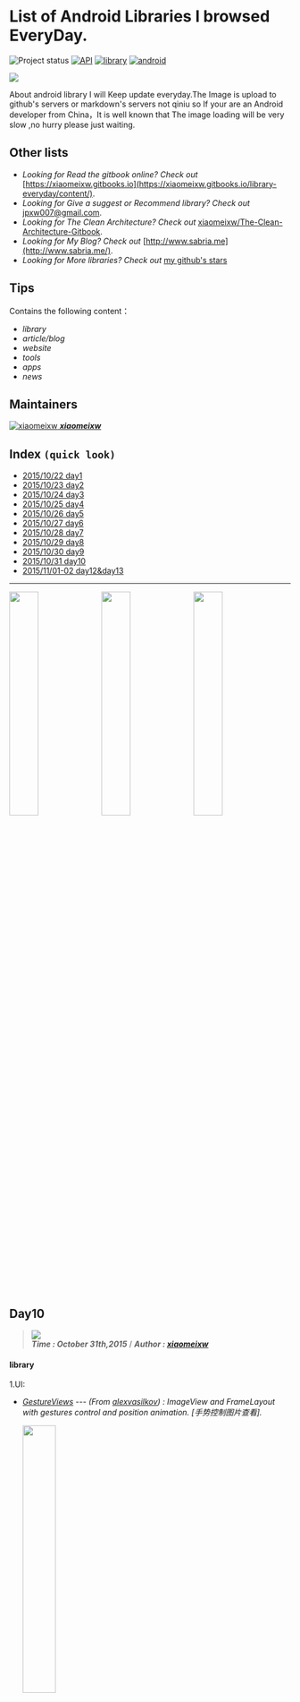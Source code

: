 List of Android  Libraries I browsed EveryDay.
==================
![Project status](https://img.shields.io/badge/project-maintained-brightgreen.svg?style=flat) [![API](https://img.shields.io/badge/API-8%2B-green.svg?style=flat)](https://developer.android.com/about/versions/android-2.2.html) [![library](https://img.shields.io/badge/awesome-library-ff69b4.svg?style=flat)](https://github.com/stars/xiaomeixw) [![android](https://img.shields.io/badge/For-Android-blue.svg?style=flat-square)](https://www.android.com/)

![](http://i.imgur.com/g4x1ThH.png)

About android library I will Keep update everyday.The Image is upload to github's servers or markdown's servers not qiniu so If your are an Android developer from China，It is well known that The image loading will be very slow ,no hurry please just waiting.

## Other lists
- _Looking for  Read the gitbook online? Check out_ [https://xiaomeixw.gitbooks.io](https://xiaomeixw.gitbooks.io/library-everyday/content/).
- _Looking for Give a suggest or Recommend library? Check out_ jpxw007@gmail.com.
- _Looking for The Clean Architecture? Check out_ [xiaomeixw/The-Clean-Architecture-Gitbook](https://github.com/xiaomeixw/The-Clean-Architecture-Gitbook).
- _Looking for My Blog? Check out_ [http://www.sabria.me](http://www.sabria.me/).
- _Looking for More  libraries? Check out_ [my github's stars](https://github.com/stars/xiaomeixw)

## Tips
Contains the following content：

- _library_
- _article/blog_
- _website_
- _tools_
- _apps_
- _news_


## Maintainers
[![xiaomeixw](http://i.imgur.com/trenQOC.png) ***xiaomeixw***](https://github.com/xiaomeixw) 

## Index `(quick look)`
* [2015/10/22 day1](#day1)
* [2015/10/23 day2](#day2)
* [2015/10/24 day3](#day3)
* [2015/10/25 day4](#day4)
* [2015/10/26 day5](#day5)
* [2015/10/27 day6](#day6)
* [2015/10/28 day7](#day7)
* [2015/10/29 day8](#day8)
* [2015/10/30 day9](#day9) 
* [2015/10/31 day10](#day10)
* [2015/11/01-02 day12&day13](https://github.com/xiaomeixw/Library-Everyday-Gitbook/blob/master/day12%26day13.md)

----------------
<img src="http://i.imgur.com/DJgzbkd.gif" width="32%"> <img src="http://i.imgur.com/DJgzbkd.gif" width="32%">  <img src="http://i.imgur.com/DJgzbkd.gif" width="32%"> 

## Day10
> ![](https://img.shields.io/badge/AndroidEveryday-Day10-green.svg?style=flat)   
> ***Time : October 31th,2015*** / ***Author : [xiaomeixw](https://github.com/xiaomeixw)***

#### library ####

1.UI:

- _[GestureViews](https://github.com/alexvasilkov/GestureViews) --- (From [alexvasilkov](https://github.com/alexvasilkov)) : 
ImageView and FrameLayout with gestures control and position animation. [手势控制图片查看]._

    <img src="https://github.com/alexvasilkov/GestureViews/raw/master/sample/art/demo.gif" width="35%">

- _[MaskProgressView](https://github.com/iammert/MaskProgressView) --- (From [iammert](https://github.com/iammert)) : 
Yet another android custom progress view for your music player. [音乐进读条]._

    <img src="https://raw.githubusercontent.com/iammert/MaskProgressView/master/art/art.png" width="65%"> 

- _[MusicPlayerView](https://github.com/iammert/MusicPlayerView) --- (From [iammert](https://github.com/iammert)) : 
Android custom view and progress for music player,A good simple to learn custom view. [音乐播放旋转效果,是学习自定义View的非常好的范例]._

    <img src="https://raw.githubusercontent.com/iammert/MusicPlayerView/master/art/art2.gif" width="35%"> 

- _[InteractivePlayerView](https://github.com/iammert/InteractivePlayerView) --- (From [iammert](https://github.com/iammert)) : 
Custom android music player view. [作者的又一个自定义音乐播放view]._

    <img src="https://raw.githubusercontent.com/iammert/InteractivePlayerView/master/art/art.png" width="65%">

- _[PhotoPicker](https://github.com/donglua/PhotoPicker) --- (From [donglua](https://github.com/donglua)) : 
A picture pick and view library like chinese what'app : wechat. [类似微信的图片选择、预览组件]._

    <img src="https://camo.githubusercontent.com/37d5d2dd5d523c06979fdd1c160ceb6044bf4ead/687474703a2f2f7777322e73696e61696d672e636e2f6c617267652f35653961383164626777316574726135697538306c6a3230367a3063657438722e6a7067" width="35%"><img src="https://camo.githubusercontent.com/d250513e87edf279ef8a4df874f46613216a063e/687474703a2f2f7777322e73696e61696d672e636e2f6c617267652f3565396138316462677731657472613631726e72396a3230367a3063653379752e6a7067" width="35%">   

	<img src="https://camo.githubusercontent.com/fdfbd6a029ad0f17e8cb782b1fc2cc579ca99e19/687474703a2f2f7777342e73696e61696d672e636e2f6c617267652f3565396138316462677731657472613665666c31686a3230367a3063657765742e6a7067" width="35%"><img src="https://camo.githubusercontent.com/065515c927ed02a3dd5dac50da4b5fdeb598cbcd/687474703a2f2f7777332e73696e61696d672e636e2f6c617267652f35653961383164626777316574726136713265647a6a3230367a3063656467672e6a7067" width="35%">  

- _[bubbles-for-android](https://github.com/txusballesteros/bubbles-for-android) --- (From [txusballesteros](https://github.com/txusballesteros)) : 
Bubbles for Android is an Android library to provide chat heads capabilities on your apps. With a fast way to integrate with your development. [桌面展示头像view]._

    <img src="https://github.com/txusballesteros/bubbles-for-android/raw/master/assets/bubbles_demo.gif" width="35%">

2.Logic：

- _[SharedPreferencesGenerator](https://github.com/noties/SharedPreferencesGenerator) --- (From [noties](https://github.com/noties) & Tag  is [Annotation ](https://github.com/noties/SharedPreferencesGenerator)) : 
Android annotation based SharedPreferences Generator. [编译时注解,实现SharedPreferences]._

	<img src="http://i.imgur.com/l7X4t5D.png" width="90%">

		@SPGPreference
		class Simplest {
		    String someString;
		    long someLong;
		    int someInt;
		    boolean someBool;
		}

		@SPGPreference(imports = "com.example.SomeClass")
		public class MyPrefs {
		    @SPGKey(defaultValue = "${SomeClass.getString()}")
		    String someKey;
		}

- _[dexposed](https://github.com/alibaba/dexposed) --- (From [alibaba](https://github.com/alibaba) & Tag  is [AOP](https://github.com/alibaba/dexposed)) : 
dexposed enable 'god' mode for single android application, can hotfix app and Performance Monitoring,base on xposed. [Android平台免Root无侵入AOP框架,性能监控、在线热补丁]._

	<img src="http://i.imgur.com/DHGYpWE.png" width="90%">

		//application：initialization 
		public class MyApplication extends Application {
	        @Override public void onCreate() {        
	            // Check whether current device is supported (also initialize Dexposed framework if not yet)
	            if (DexposedBridge.canDexposed(this)) {
	                // Use Dexposed to kick off AOP stuffs.
	                ...
	            }
	        }
	        ...
	    }
		
		//Basic usage
		DexposedBridge.findAndHookMethod(Activity.class, "onCreate", Bundle.class, new XC_MethodReplacement() {

            @Override protected Object replaceHookedMethod(MethodHookParam param) throws Throwable {
                // Re-writing the method logic outside the original method context is a bit tricky but still viable.
                ...
            }

        });
		
	Follow is support status.

	Runtime | Android Version | Support
	------  | --------------- | --------
	Dalvik  | 2.2             | Not Test
	Dalvik  | 2.3             | Yes
	Dalvik  | 3.0             | No
	Dalvik  | 4.0-4.4         | Yes
	ART     | 5.0             | Testing
	ART     | 5.1             | No
	ART     | M               | No

- _[Paper](https://github.com/pilgr/Paper) --- (From [pilgr](https://github.com/pilgr) & Tag  is [Caching](https://github.com/pilgr/Paper)) : 
Paper is a fast NoSQL data storage for Android that lets you save/restore Java objects by using efficient Kryo serialization and handling data structure changes automatically. [NoSQL型数据存取]._

	<img src="http://i.imgur.com/sq570pd.png" width="90%">

		//application：Initialize Paper
		Paper.init(context);

		//Save:
		Paper.book().write("city", "Lund"); // Primitive
		Paper.book().write("task-queue", queue); // LinkedList
		Paper.book().write("countries", countryCodeMap); // HashMap

		//Read
		String city = Paper.book().read("city");
		LinkedList queue = Paper.book().read("task-queue");
		HashMap countryCodeMap = Paper.book().read("countries");

	Running [Benchmark](https://github.com/pilgr/Paper/blob/master/paperdb/src/androidTest/java/io/paperdb/benchmark/Benchmark.java) on Nexus 4, in ms:

	| Benchmark                 | Paper    | [Hawk](https://github.com/orhanobut/hawk) | [sqlite](http://developer.android.com/reference/android/database/sqlite/package-summary.html) |
	|---------------------------|----------|----------|----------|
	| Read/write 500 contacts   | 187      | 447      |          |
	| Write 500 contacts        | 108      | 221      |          |
	| Read 500 contacts         | 79       | 155      |          |


3.Architecture:

- _[xUtils](https://github.com/wyouflf/xUtils) --- (From [wyouflf](https://github.com/wyouflf) A developer from China) : 
 a lightweight Android Architecture with  orm/bitmap/http/view inject. One Line can call API. [一个android框架,含有:Http/View/DB/Bitmap,一行代码调用]._

	<img src="http://i.imgur.com/sKUKNgZ.png" width="90%"> 

		//DbUtils:
		DbUtils db = DbUtils.create(this);
		db.save(user);
	
		//ViewUtils:
		@ViewInject(R.id.textView)
		TextView textView;

		//HttpUtils:Get
		HttpUtils http = new HttpUtils();
		http.send(HttpRequest.HttpMethod.GET,
		    "http://www.lidroid.com",
		    new RequestCallBack<String>(){
		        @Override
		        public void onLoading(long total, long current, boolean isUploading) {
		            testTextView.setText(current + "/" + total);
		        }
		
		        @Override
		        public void onSuccess(ResponseInfo<String> responseInfo) {
		            textView.setText(responseInfo.result);
		        }
		
		        @Override
		        public void onStart() {
		        }
		
		        @Override
		        public void onFailure(HttpException error, String msg) {
		        }
		});

		//BitmapUtils：
		BitmapUtils bitmapUtils = new BitmapUtils(this);
		bitmapUtils.display(testImageView, "http://bbs.lidroid.com/static/image/common/logo.png");



#### article ####

- _[FRAGMENTARGS](http://hannesdorfmann.com/android/fragmentargs/) --- (From Author  [sockeqwe](https://github.com/sockeqwe) blog [http://hannesdorfmann.com](http://hannesdorfmann.com/)) --- [Source in [Github](https://github.com/sockeqwe/fragmentargs)]_ 

	Developing for Android is sometimes painful. You have to write lot of code to do simple things like setting up a Fragment. Fortunately java supports a powerful tool: Annotation Processors. 

	The Problem with Fragments is that you have to set arguments (the parameters) for a fragment to make them work correctly. Many new android developers that write the first fragment do something like this:[Translation：FragmentArgs(让你的Fragment的代码更少)讲解]. 
 
	Chinese Translation Address : [Thanks To KEVIN_CHEN](http://blog.csdn.net/dkdjfkdjfk/article/details/42295107)

	<img src="http://i.imgur.com/Dxc6WSR.png" width="90%"> 

	<img src="http://i.imgur.com/ttvUWyz.png" width="90%"> 

#### App-Demo ####

- _[android-UniversalMusicPlayer](https://github.com/googlesamples/android-UniversalMusicPlayer) --- (From [googlesamples](https://github.com/googlesamples) ) : 
This sample shows how to implement an audio media app that works across multiple form factors and provide a consistent user experience on Android phones, tablets, Auto, Wear and Cast devices. [一个google开源音乐播放器,适配不同的安卓系统环境,手机、手表和web端]._

	<img src="https://github.com/googlesamples/android-UniversalMusicPlayer/raw/master/screenshots/phone.png" width="35%"><img src="https://github.com/googlesamples/android-UniversalMusicPlayer/raw/master/screenshots/phone_lockscreen.png" width="35%">

	<img src="https://github.com/googlesamples/android-UniversalMusicPlayer/raw/master/screenshots/android_tv.png" width="90%">

	<img src="https://github.com/googlesamples/android-UniversalMusicPlayer/raw/master/screenshots/android_wear_1.png" width="35%"><img src="https://github.com/googlesamples/android-UniversalMusicPlayer/raw/master/screenshots/android_wear_2.png" width="35%">

	Check the Source in [Github](https://github.com/googlesamples/android-UniversalMusicPlayer).

#### Video ####

- _[Animation to Guide Us All](https://www.youtube.com/watch?v=SwcJu6fnwjo) --- (From [touchlab](https://www.youtube.com/channel/UC_LIW0OUdsRI21D0xnWkexw) on Youtube) : 
Animation to Guide Us All - How animations can improve the User Experience of your application[2015 Droidcon NYC开发者大会,聚焦Android-material design动画表现形态的演讲视频]._

	<img src="http://i.imgur.com/Qkdv13U.png" width="90%">

	<img src="http://i.imgur.com/vPn8zMY.png" width="90%">

	<img src="http://i.imgur.com/SKliMXJ.png" width="90%">


#### website 	

- _[www.youtube.com](https://www.youtube.com) --- (Build By [Steve Chen&Chad Hurley&Jawed Karim](https://en.wikipedia.org/wiki/YouTube),February 14, 2005) :YouTube is a video-sharing website headquartered in San Bruno, California, United States. The service was created by three former PayPal employees in February 2005. In November 2006, it was bought by Google for US$1.65 billion. YouTube now operates as one of Google's subsidiaries. [全球最大视频分享网站]._

	<img src="http://i.imgur.com/KAQxenH.jpg" width="90%"> 

	![](https://img.shields.io/badge/The%20Day10-End%20!-ED1C24.svg?style=flat)

----------------
<img src="http://i.imgur.com/DJgzbkd.gif" width="32%"> <img src="http://i.imgur.com/DJgzbkd.gif" width="32%">  <img src="http://i.imgur.com/DJgzbkd.gif" width="32%"> 

## Day9
> ![](https://img.shields.io/badge/AndroidEveryday-Day9-green.svg?style=flat)   
> ***Time : October 30th,2015*** / ***Author : [xiaomeixw](https://github.com/xiaomeixw)***

#### library ####

1.UI:

- _[FlippableStackView](https://github.com/blipinsk/FlippableStackView) --- (From [blipinsk](https://github.com/blipinsk)) : 
An Android library introducing a stack of Views with the first item being flippable. [显示view堆栈效果的库]._

    <img src="https://github.com/blipinsk/FlippableStackView/raw/master/FlippableStackView.gif" width="35%"> 

- _[PhotoView](https://github.com/chrisbanes/PhotoView) --- (From [chrisbanes](https://github.com/chrisbanes)) : 
Implementation of ImageView for Android that supports zooming, by various touch gestures. [图片手势控件、缩放,老牌优质控件]._

     <img src="https://camo.githubusercontent.com/cf5bfb6d896604aa9156e3e1beee89e0754de7db/68747470733a2f2f7261772e6769746875622e636f6d2f636872697362616e65732f50686f746f566965772f6d61737465722f6865616465725f677261706869632e706e67" width="55%"><img src="http://i.imgur.com/OfkCFAP.png" width="33%"> 

- _[PinchImageView](https://github.com/boycy815/PinchImageView) --- (From [boycy815](https://github.com/boycy815)) : 
An Android library introducing Picture gesture control like photoview supports zooming, can use with viewpager. [图片手势控制、缩放]._

    <img src="https://github.com/boycy815/PinchImageView/raw/master/gif/pager.gif" width="35%"> 

- _[subsampling-scale-image-view](https://github.com/davemorrissey/subsampling-scale-image-view) --- (From [davemorrissey](https://github.com/davemorrissey)) : 
Highly configurable, easily extendable view with pan and zoom gestures for displaying huge images without loss of detail. Perfect for photo galleries, maps, building plans etc. [缩放和显示大图(加载超1MB大图片)的Android类库]._

    <img src="http://i.imgur.com/M6xNCiW.png" width="65%"> 

2.Logic：

- _[fragmentargs](https://github.com/sockeqwe/fragmentargs) --- (From [sockeqwe](https://github.com/sockeqwe) & Tag  is [Annotation](https://github.com/sockeqwe/fragmentargs)) : 
Annotation Processor for setting arguments in android fragments. [编译时注解,用于activity和Fragment的参数传值]._

	<img src="http://i.imgur.com/5CLKoIv.png" width="90%">

		//Fragment：
		public class MyFragment extends Fragment {

		    @Arg
		    int id;	
		    @Arg
		    String title;
		
		    @Override
		    public void onCreate(Bundle savedInstanceState){
		        super.onCreate(savedInstanceState);
		        FragmentArgs.inject(this); // read @Arg fields
		    }
		
		    @Override
		    public View onCreateView(LayoutInflater inflater, 
		        ViewGroup container, Bundle savedInstanceState) {	
		            Toast.makeText(getActivity(), "Hello " + title, 
		                Toast.LENGTH_SHORT).show();		
		            return null;
		      }		
		}

		//Activity:
		public class MyActivity extends Activity {
		    public void onCreate(Bundle savedInstanceState){
		        super.onCreate(savedInstanceState);	
		        int id = 123;
		        String title = "test";	
		        // Using the generated Builder
		        Fragment fragment = 
		            new MyFragmentBuilder(id, title)
		            .build();	
		
		        // Fragment Transaction
		        getFragmentManager()
		            .beginTransaction()
		            .replace(R.id.container, fragment)
		            .commit();		
		    }	
		}

	Want to know more see Tomorrow's article.

- _[auto](https://github.com/google/auto) --- (From [google](https://github.com/google) & Tag  is [APT](https://github.com/google/auto)) : 
A collection of source code generators for Java. [google出品的Java 源代码生成器集合]._

	<img src="http://i.imgur.com/OAiVgrt.png" width="90%">

  * [AutoFactory](https://github.com/google/auto/tree/master/factory) - JSR-330-compatible factories.(兼容 JSR-330 的工厂)

  * [AutoService](https://github.com/google/auto/tree/master/service) - Provider-configuration files for [`ServiceLoader`](http://docs.oracle.com/javase/7/docs/api/java/util/ServiceLoader.html)(ServiceLoader 的 Provider-configuration 文件)

  * [AutoValue](https://github.com/google/auto/tree/master/value) - Immutable [value-type](http://en.wikipedia.org/wiki/Value_object) code generation for Java 1.6+.(Java 1.6+ 的不可变 value-type 代码生成)

  * [Common](https://github.com/google/auto/tree/master/common) - Helper utilities for writing annotation processors.(Helper 实用工具，用来编写注释处理器)

			
	E.g:AutoService will generate the file META-INF/services/javax.annotation.processing.Processor in the output classes folder. 

		@AutoService(Processor.class) 
		public class FactoryProcessor extends AbstractProcessor {
				...
		}	

- _[GAlette](https://github.com/uPhyca/GAlette) --- (From [uPhyca](https://github.com/uPhyca) & Tag  is [Annotation](https://github.com/uPhyca/GAlette)) : 
Annotation-triggered tracking along with Google Analytics for Android. [编译时注解,结合Google Analytics追踪统计]._

	<img src="http://i.imgur.com/06WMbOw.png" width="90%">

		//Application:
		public class MyApplication extends Application implements TrackerProvider {	
		    private Tracker mTracker;		
		    @Override
		    public void onCreate() {
		        super.onCreate();
		        GoogleAnalytics ga = GoogleAnalytics.getInstance(this);
		        mTracker = ga.newTracker(R.xml.your_tracker_resource);
		    }	
		    @Override
		    public Tracker getByName(String trackerName) {
		        return mTracker;
		    }
		}

		//track appView:@SendScreenView
		public class MainActivity extends Activity {
		    @Override
		    @SendScreenView(screenName = "main")
		    protected void onCreate(Bundle savedInstanceState) {
		        ...
		    }
		}	

		//track event:@SendEvent
		public class MainActivity extends Activity {
		    @Override
		    protected void onCreate(Bundle savedInstanceState) {
		        ...	
		        findViewById(R.id.button).setOnClickListener(new View.OnClickListener() {
		            @Override
		            @SendEvent(category = "button", action = "click")
		            public void onClick(View v) {
		                onButtonClicked();
		            }
		        });
		    }	
		}	
	
3.Architecture:

- _[cube-sdk](https://github.com/liaohuqiu/cube-sdk) --- (From [liaohuqiu](https://github.com/thiagokimo) A Developer from China) : 
A light package for Android development, it handles loading image and network request. [一套图片网络请求的框架]._

	<img src="https://raw.githubusercontent.com/etao-open-source/cube-sdk/dev/screen-shot.png" width="90%">  

	<img src="http://i.imgur.com/gQV9MpD.png" width="90%"> 

	Want See more imformation check this [website](http://cube-sdk.liaohuqiu.net/)

	DEMO project has been moved to [HERE](https://github.com/liaohuqiu/android-cube-app).

- _[android-flux-todo-app](https://github.com/lgvalle/android-flux-todo-app) --- (From [lgvalle](https://github.com/lgvalle)) : 
Example of how to implement an Android TODO App using Facebook Flux Architecture. [在android上探索Flux架构]._
 
	<img src="https://raw.githubusercontent.com/lgvalle/lgvalle.github.io/master/public/images/flux-graph-simple.png" width="90%"> 

	There are two **key features** to understand Flux:

	* The data flow is always **unidirectional**.
	
		An [unidirectional data flow][unidirectional] is the **core** of the Flux architecture and is what makes it so easy to learn. 
	It also provides great advantages when testing the application as discussed below.
	
	* The application is divided into **three main parts**:
	
		-  **View**: Application interface. It create actions in response to user interactions.
		- **Dispatcher**: Central hub through which pass all actions and whose responsibility is to make them arrive to every Store.
		- **Store**: Maintain the state for a particular application domain. They respond to actions according to current state, execute business logic and emit a _change_ event when they are done. This event is used by the view to update its interface.
	
	This three parts communicate through **Actions**: Simple plain objects, identified by a type, containing the data related to that action.

	Want See more imformation check today's article.


#### article ####

- _[flux-architecture](http://lgvalle.xyz/2015/08/04/flux-architecture/) --- (From Author  [lgvalle](https://github.com/lgvalle) blog [http://lgvalle.xyz/](http://lgvalle.xyz/)) --- [Source in [Github](https://github.com/lgvalle/android-flux-todo-app)]_ 

	Finding a good architecture for Android applications is not easy. Google seems to not care much about it, so there is no official recommendation on patterns beyond Activities lifecycle management.

	But defining an architecture for your application is important. Like it or not, every application is going to have an architecture. So you'd better be the one defining it than let it just emerge. [Translation：探索Facebook的Web-Flux 架构在android上的尝试]. 
 
	Chinese Translation Address : [Thanks To android-tech-frontier](http://www.devtf.cn/?p=1028)
	
	Introducing Flux Architecture:

	<img src="https://raw.githubusercontent.com/lgvalle/lgvalle.github.io/master/public/images/flux-graph-simple.png" width="90%"> 

	Stores:

	<img src="http://i.imgur.com/xmP9yZi.png" width="90%"> 

	Network requests and asynchronous calls：

	<img src="http://i.imgur.com/NuEYT9J.png" width="90%">

#### App-Demo ####

- _[plaid](https://github.com/nickbutcher/plaid) --- (From [nickbutcher](https://github.com/nickbutcher) Design news and inspiration) : 
Plaid is a showcase of material design that we hope you will keep installed. It pulls in news & inspiration from Designer News, Dribbble & Product Hunt. [带Material Design设计风格的App-Demo,从Designer News, Dribbble 以及 Product Hunt中获取内容]._

	<img src="https://github.com/nickbutcher/plaid/raw/master/screenshots/plaid_demo.gif" width="35%">

	Check the Source in [Github](https://github.com/nickbutcher/plaid).Want to know more about the App-Demo see [GooglePlay](https://play.google.com/apps/testing/io.plaidapp)

#### website 	

- _[http://www.8thlight.com](http://www.8thlight.com/) --- :Every Friday at noon, 8th Light hosts a lunch and talk on various software topics. Talks are given by 8th Light craftsmen or the occasional guest speaker, and they can range from discussions to hands-on exercises. All talks are recorded and available online. [一个轻量级的Blog]._

	<img src="http://i.imgur.com/WIHDngn.png" width="90%"> 

	![](https://img.shields.io/badge/The%20Day9-End%20!-ED1C24.svg?style=flat)

----------------
<img src="http://i.imgur.com/DJgzbkd.gif" width="32%"> <img src="http://i.imgur.com/DJgzbkd.gif" width="32%">  <img src="http://i.imgur.com/DJgzbkd.gif" width="32%"> 

## Day8
> ![](https://img.shields.io/badge/AndroidEveryday-Day8-green.svg?style=flat)   
> ***Time : October 29th,2015*** / ***Author : [xiaomeixw](https://github.com/xiaomeixw)***

#### library ####

1.UI:

- _[FoldableLayout](https://github.com/worldline/FoldableLayout) --- (From [worldline](https://github.com/worldline)) : 
An Android demo of a foldable layout implementation,The author say: This code is a demo and not a library. [一个折叠效果]._

	<img src="https://raw.githubusercontent.com/worldline/FoldableLayout/dev/screenshots/demo.gif" width="35%">

- _[FoldableLayout](https://github.com/alexvasilkov/FoldableLayout) --- (From [alexvasilkov](https://github.com/alexvasilkov)) : 
Android widgets to implement folding animation,It was wonderful library. [一个折叠效果,效果很棒]._

	<img src="http://i.imgur.com/CiSnMIa.jpg" width="90%">

- _[Android-FoldingLayout](https://github.com/elementsinteractive/Android-FoldingLayout) --- (From [elementsinteractive](https://github.com/elementsinteractive)) : 
A layout to switch over its children using a page folding animation,LIKE Flipboard application.  [一个折叠效果,类似Flipboard的翻页效果]._

	<img src="http://i.imgur.com/EckUyKB.png" width="35%">

- _[android-FlipView](https://github.com/emilsjolander/android-FlipView) --- (From [emilsjolander](https://github.com/emilsjolander)) : 
A small, easy to use android library for implementing flipping between views as seen in the popular Flipboard application,very smoothly. [一个折叠效果,类似Flipboard的翻页效果,很流畅,API比较丰富]._

	<img src="http://i.imgur.com/tpHRbSe.png" width="35%">

- _[FlipViewPager.Draco](https://github.com/Yalantis/FlipViewPager.Draco) --- (From [Yalantis](https://github.com/Yalantis)) : 
This project aims to provide a working page flip implementation for usage in ListView. [ListView联系人翻页效果]._

	<img src="https://camo.githubusercontent.com/db312e031e5f5a445b548d35986b0498caa261d3/68747470733a2f2f6431337961637572716a676172612e636c6f756466726f6e742e6e65742f75736572732f3132353035362f73637265656e73686f74732f313735383239382f39396d696c65732d66696e642d667269656e64732d696e746572666163652d616e696d6174696f6e2e676966" width="35%">

- _[android-flip](https://github.com/openaphid/android-flip) --- (From [openaphid](https://github.com/openaphid)) : 
A component for flip animation on Android, which is similar to the effect in Flipboard iPhone/Android. [一个类似Flipboard翻页效果]._

	<img src="http://openaphid.github.io/images/flipview-horizontal-demo.gif" width="35%">


2.Logic：

- _[Favor](https://github.com/soarcn/Favor) --- (From [soarcn](https://github.com/soarcn) & Tag  is [Caching](https://github.com/soarcn/Favor)) : 
A easy way to use android sharepreference. [使用注解简单操作sharepreference]._

	<img src="http://i.imgur.com/rgCiW3M.png" width="90%">

		//1 Define a interface.
		@AllFavor
		public interface Account {
		    @Default("No Name")
		    String getUserName();
		    String setPassword(String password);
		}

		//2 The FavorAdatper class generates an implementation of the interface.
		account = new FavorAdapter.Builder(getContext()).build().create(Account.class);
		account.setPassword("Passw0rd");
		String username = account.getUserName();

- _[AndroidChannel](https://github.com/skyfe79/AndroidChannel) --- (From [skyfe79](https://github.com/skyfe79) & Tag  is [AsyncTask](https://github.com/skyfe79/AndroidChannel)) : 
AndroidChannel is helper library for thread communication between mainthread and workerthread. [异步调度,主线程和工作线程通信]._

	<img src="http://i.imgur.com/jHTGpJj.png" width="90%">

		channel = new AndroidChannel(new AndroidChannel.UiCallback() {
		    @Override
		    public boolean handleUiMessage(Message msg) {
		
		        if(msg.what == PING) {
		            Log.d("TAG", "PING");
		            channel.toWorker().sendEmptyMessageDelayed(PONG, 1000);
		        }
		        return false;
		    }
		}, new AndroidChannel.WorkerCallback() {
		    @Override
		    public boolean handleWorkerMessage(Message msg) {
		
		        if(msg.what == PONG) {
		            Log.d("TAG", "PONG");
		            channel.toUI().sendEmptyMessageDelayed(PING, 1000);
		        }
		        return false;
		    }
		});
		channel.toUI().sendEmptyMessage(PING);

3.Architecture:

- _[Backeasy](https://github.com/Pierry/Backeasy) --- (From [Pierry](https://github.com/Pierry)) : 
Android - DI, DDD, Specification Pattern, Repository Pattern, IoC. [探索JAVA成熟模式在Android上的分层架构]._

	![](https://raw.githubusercontent.com/Pierry/Backeasy/master/art/patterns-diagram.png)

	- Domain driven-design start
	- Domain entities
	- Contracts (Interfaces)
	- Repository Pattern
	- Specification Pattern
	- ActiveAndroid (Database)
	- Dependency Injection - IoC (RoboGuice)
	- View Injection & Threads (Android Annotations)
	- SOLID

- _[droidparts](https://github.com/yanchenko/droidparts) --- (From [yanchenko](https://github.com/yanchenko)) : 
a carefully crafted Android framework:DI, ORM, JSON.... [封装一套可复用的Android框架]._

	![](http://droidparts.org/_images/droidparts_logo.png)

	a carefully crafted Android framework that includes:
	* *DI* - injection of Views, Fragments, Services, etc.
	* *ORM* - efficient persistence utilizing Cursors & fluent API.
	* *EventBus* for posting event notifications.
	* Simple *JSON* (de)serialization capable of handling nested objects.
	* Improved *AsyncTask* & *IntentService* with Exceptions & result reporting support.
	* *Logger* that figures out tag itself & logs any object.
	* *RESTClient* for GETting, PUTting, POSTing, DELETing & InputStream-getting,
	  also speaks JSON.
	* *ImageFetcher* to asynchronously attach images to ImageViews, with caching,
	  cross-fade & transformation support.
	* Numerous *Utils*.


#### article ####

- _[ANNOTATION PROCESSING 101](http://hannesdorfmann.com/annotation-processing/annotationprocessing101/) --- (From Author  [sockeqwe](https://github.com/sockeqwe) blog [http://hannesdorfmann.com](http://hannesdorfmann.com/)) --- [Source in [Github](https://github.com/sockeqwe/annotationprocessing101)]_ 

	 (Editor's note : A wonderful article to learn ANNOTATION PROCESSING in android. A lot of famous library is based on it like ParcelableGenerator、butterknife and androidannotaion).

	 In this blog entry I would like to explain how to write an annotation processor. So here is my tutorial. First, I am going to explain to you what annotation processing is, what you can do with that powerful tool and finally what you cannot do with it. In a second step we will implement a simple annotation processor step by step.

	 To clarify a very important thing from the very beginning: we are not talking about evaluating annotations by using reflections at runtime (run time = the time when the application runs). Annotation processing takes place at compile time (compile time = the time when the java compiler compiles your java source code).[Translation：Java注解处理器使用详解]. 
 
	Chinese Translation Address : [Thanks To codeceo](http://www.codeceo.com/article/java-annotation-processor.html)
	
	![](http://i.imgur.com/717nTmj.png)

	![](http://i.imgur.com/lIoqtH2.png)

	![](http://i.imgur.com/luA5H2Q.png)
	

	DroidconDE 2015: Hannes Dorfmann – Annotation Processing 101. Want to see the video , See [Youtube](https://www.youtube.com/watch?v=43FFfTyDYEg). Want to see the Author's PDF in [DroidconDE 2015](http://droidcon.de/sites/droidcon.de/files/media/documents/Hannes%20Dorfmann-Annotation%20Processing%20101.pdf).

#### website 	

- _[http://droidcon.de/](http://gank.io/) --- (started in 2008 in Berlin) : Droidcon is the franchise name for a series of commercial conferences in Europe, focused on software development for Google's Android smartphone framework. The Droidcon conferences are the largest Android developer conferences held outside the USA. [欧洲最大的Android技术交流公开活动组织]._

	![](http://i.imgur.com/KwZofxt.png)

	![](https://img.shields.io/badge/The%20Day8-End%20!-ED1C24.svg?style=flat)















----------------
<img src="http://i.imgur.com/DJgzbkd.gif" width="32%"> <img src="http://i.imgur.com/DJgzbkd.gif" width="32%">  <img src="http://i.imgur.com/DJgzbkd.gif" width="32%"> 

## Day7
> ![](https://img.shields.io/badge/AndroidEveryday-Day7-green.svg?style=flat)   
> ***Time : October 28th,2015*** / ***Author : [xiaomeixw](https://github.com/xiaomeixw)***

#### library ####

1.UI:

- _[FAImageView](https://github.com/skyfe79/FAImageView) --- (From [skyfe79](https://github.com/skyfe79)) : 
FAImageView is a Frame Animation ImageView for Android. [自定义帧动画View]._

    ![](https://github.com/skyfe79/FAImageView/raw/master/FAImageView.gif)

- _[CircleImageView](https://github.com/hdodenhof/CircleImageView) --- (From [hdodenhof](https://github.com/hdodenhof)) : 
A circular ImageView for Android. [圆形图片]._

	<img src="https://camo.githubusercontent.com/e17a2a83e3e205a822d27172cb3736d4f441344d/68747470733a2f2f7261772e6769746875622e636f6d2f68646f64656e686f662f436972636c65496d616765566965772f6d61737465722f73637265656e73686f742e706e67" width="35%"> 



- _[RoundedImageView](https://github.com/vinc3m1/RoundedImageView) --- (From [vinc3m1](https://github.com/vinc3m1)) : 
A fast ImageView that supports rounded corners, ovals, and circles. [各种自定义形状图片]._


	<img src="https://camo.githubusercontent.com/ed1e075be6ed97fa9091d3702e9b96d3e85b7a35/68747470733a2f2f7261772e6769746875622e636f6d2f6d616b6572616d656e2f526f756e646564496d616765566965772f6d61737465722f73637265656e73686f742e706e67" width="35%"><img src="https://camo.githubusercontent.com/d4970a90842c50a708f94b7bd996657c41ab62fb/68747470733a2f2f7261772e6769746875622e636f6d2f6d616b6572616d656e2f526f756e646564496d616765566965772f6d61737465722f73637265656e73686f742d6f76616c2e706e67" width="35%">

- _[android-crop](https://github.com/jdamcd/android-crop) --- (From [jdamcd](https://github.com/jdamcd)) : 
Android library project for cropping images. [裁剪图片]._

	<img src="https://github.com/jdamcd/android-crop/raw/master/screenshot.png" width="35%"> 

- _[cropper](https://github.com/edmodo/cropper) --- (From [edmodo](https://github.com/edmodo)) : 
Android widget for cropping and rotating an image. [裁剪图片]._

	<img src="https://camo.githubusercontent.com/e4fde77bf41d4a60b234b4e268e5cfa8c17d9b6f/687474703a2f2f692e696d6775722e636f6d2f334668735467666c2e6a7067" width="35%"> 

- _[SimpleCropView](https://github.com/IsseiAoki/SimpleCropView) --- (From [IsseiAoki](https://github.com/IsseiAoki)) : 
A simple image cropping library for Android. [裁剪图片]._

	<img src="https://camo.githubusercontent.com/7ef872746a0181356ea0b44d94b7bd939f28c5ae/68747470733a2f2f7261772e6769746875622e636f6d2f77696b692f4973736569416f6b692f53696d706c6543726f70566965772f696d616765732f6769662f64656d6f5f62617369635f75736167652e676966" width="35%"> 

- _[CropImageView](https://github.com/cesards/CropImageView) --- (From [cesards](https://github.com/cesards)) : 
Widget allows you crop from whatever side in an ImageView. Currently Android only supports centerCrop type of cropping. [各种不同的角度中间centerCrop截取图片]._

	<img src="https://github.com/cesards/CropImageView/raw/master/art/cropping.png" width="35%"> 

- _[Masaccio](https://github.com/Subito-it/Masaccio) --- (From [Subito-it](https://github.com/Subito-it)) : 
An Android library providing a useful widget class which automatically detects the presence of faces in the source image and crop it accordingly so to achieve the best visual result. [自动识别图片中人脸并截取出来]._

	<img src="https://github.com/Subito-it/Masaccio/raw/master/masaccio_demo.gif" width="35%"> 


2.Logic：

- _[android-priority-jobqueue](https://github.com/path/android-priority-jobqueue) --- (From [path](https://github.com/path) & Tag  is [AsyncTask](https://github.com/path/android-priority-jobqueue)) : 
A Job Queue specifically written for Android to easily schedule jobs (tasks) that run in the background, improving UX and application stability. [后台异步线程调度,Path出品,必属精品]._

	![](https://camo.githubusercontent.com/89e4b9be8eecdd350c42a2b666dcbd4f764bb58c/687474703a2f2f646f776e6c6f6164732e706174682e636f6d2f6c6f676f2e706e67)

		// A job to send a tweet
		public class PostTweetJob extends Job {
		    public static final int PRIORITY = 1;
		    private String text;
		    public PostTweetJob(String text) {
		        // This job requires network connectivity,
		        // and should be persisted in case the application exits before job is completed.
		        super(new Params(PRIORITY).requireNetwork().persist());
		    }
		    @Override
		    public void onAdded() {
		        // Job has been saved to disk.
		        // This is a good place to dispatch a UI event to indicate the job will eventually run.
		        // In this example, it would be good to update the UI with the newly posted tweet.
		    }
		    @Override
		    public void onRun() throws Throwable {
		        // Job logic goes here. In this example, the network call to post to Twitter is done here.
		        webservice.postTweet(text);
		    }
		    @Override
		    protected boolean shouldReRunOnThrowable(Throwable throwable) {
		        // An error occurred in onRun.
		        // Return value determines whether this job should retry running (true) or abort (false).
		    }
		    @Override
		    protected void onCancel() {
		        // Job has exceeded retry attempts or shouldReRunOnThrowable() has returned false.
		    }
		}


3.Architecture:

- _[mv2m](https://github.com/fabioCollini/mv2m) --- (From [fabioCollini](https://github.com/fabioCollini)) : 
Android MVVM lightweight library based on Android Data Binding. [基于google的Android Data Binding基础的MVVM架构探索]._

	Model:	

	A Model class contains the data used to populate the user interface using Data Binding library. It's saved automatically in Actvity/Fragment state, for this reason it must implement Parcelable interface.
	
	View:
	
	The View is an Activity or a Fragment, the user interface is managed using Android Data Binding. You need to extend ViewModelActivity or ViewModelFragment class and implement createViewModel method returning a new ViewModel object.
	
	ViewModel:	

	The ViewModel is a subclass of ViewModel class, it is automatically saved in a retained fragment to avoid the creation of a new object on every configuration change. The ViewModel is usually the object bound to the layout using the Data Binding framework. It manages the background tasks and all the business logic of the application.

	<img src="https://github.com/fabioCollini/mv2m/raw/master/demo-mv2m.png" width="65%"> 
	<img src="https://github.com/fabioCollini/mv2m/raw/master/mv2m-class-diagram.png" width="65%"> 


#### App-Demo ####

- _[GEM](https://github.com/Substance-Project/GEM) --- (From [Substance-Project](https://github.com/Substance-Project) A Organization from United States) : 
A music player for Android, in stunning Material Design. [带Material Design设计风格的音乐App-Demo]._

	<img src="https://camo.githubusercontent.com/53118bf8ba812c1776c998ba272d4eff47bf0143/687474703a2f2f7375627374616e636570726f6a6563742e6e65742f696d616765732f67656d2f67656d5f616c62756d5f766965775f736d616c6c2e706e67" width="35%">

	Check the Source in [Github](https://github.com/Substance-Project/GEM).Want to know more about the App-Demo see [http://substanceproject.net](http://substanceproject.net/)


- _[StickerCamera](https://github.com/Skykai521/StickerCamera) --- (From [Skykai521](https://github.com/Skykai521) A Developer from China) : 
This is an Android application with camera,picture cropping,collage sticking and tagging. [图片裁剪图片标签App-Demo]._

	<img src="https://github.com/Skykai521/StickerCamera/raw/master/screenshot/Screenshot_01.gif" width="35%"><img src="https://github.com/Skykai521/StickerCamera/raw/master/screenshot/Screenshot_2015-07-19-11-23-22.png" width="35%"> 

	<img src="https://github.com/Skykai521/StickerCamera/raw/master/screenshot/Screenshot_2015-07-19-11-21-39.png" width="35%"><img src="https://github.com/Skykai521/StickerCamera/raw/master/screenshot/Screenshot_2015-07-19-11-23-04.png" width="35%">

	Check the Source in [Github](https://github.com/Skykai521/StickerCamera).


#### article ####

- _[JOE'S GREAT ADAPTER HELL ESCAPE](http://hannesdorfmann.com/android/adapter-delegates/) --- (From Author  [sockeqwe](https://github.com/sockeqwe) blog [http://hannesdorfmann.com](http://hannesdorfmann.com/)) --- [Source in [Github](https://github.com/sockeqwe/AdapterDelegates)]_ 

	 Favor composition over inheritance!

	 Let me tell you a story about Joe Somebody an android developer at MyLittleZoo Inc. and how he walked through the hell while trying to create reusable RecyclerView Adapters with different view types and how he finally managed to implement reusable Adapters painlessly. [Translation：组合优于继承,逃离Adapter-Type的地狱]. 
 
	<div style="text-align: center;"><img src="https://camo.githubusercontent.com/d0758c90c7363cf8fbfac03df8b1d0b7a41614dc/687474703a2f2f692e696d6775722e636f6d2f50325a675759342e706e67" width="25%"></div>

		public class AdapterDelegatesManager<T> {
    
		    SparseArrayCompat<AdapterDelegate<T>> delegates = new SparseArrayCompat();
		    
		    public AdapterDelegatesManager<T> addDelegate(@NonNull AdapterDelegate<T> delegate) {
		        return addDelegate(delegate, false);
		    }
		
		
		    public AdapterDelegatesManager<T> addDelegate(@NonNull AdapterDelegate<T> delegate,boolean allowReplacingDelegate) {
		        return this;
		    }
		
		
		    public AdapterDelegatesManager<T> removeDelegate(@NonNull AdapterDelegate<T> delegate) {
		        return this;
		    }
		
		
		    public AdapterDelegatesManager<T> removeDelegate(int viewType) {
		        delegates.remove(viewType);
		        return this;
		    }
		
		
		    public int getItemViewType(@NonNull T items, int position) {
		        for (int i = 0; i < delegatesCount; i++) {
		            AdapterDelegate<T> delegate = delegates.valueAt(i);
		            if (delegate.isForViewType(items, position)) {
		                return delegate.getItemViewType();
		            }
		        }
		        
		    }
		
		
		    @NonNull public RecyclerView.ViewHolder onCreateViewHolder(ViewGroup parent, int viewType) {
		        AdapterDelegate<T> delegate = delegates.get(viewType);
		        RecyclerView.ViewHolder vh = delegate.onCreateViewHolder(parent);
		        return vh;
		    }
		
		
		    public void onBindViewHolder(@NonNull T items, int position, @NonNull RecyclerView.ViewHolder viewHolder) {
		        AdapterDelegate<T> delegate = delegates.get(viewHolder.getItemViewType());
		        delegate.onBindViewHolder(items, position, viewHolder);
		    }
		}

	
	

#### website 	

- _[jsonschema2pojo](http://www.jsonschema2pojo.org/) --- (Build By [joelittlejohn](https://github.com/joelittlejohn/jsonschema2pojo)) :Generates Java types from JSON Schema (or example JSON) and annotates those types for data-binding with Jackson 1.x or 2.x, Gson, etc. [自动将json转成pojo对象,简化JavaBean对象书写]._

	![](http://i.imgur.com/02FbM44.png)

	![](https://img.shields.io/badge/The%20Day7-End%20!-ED1C24.svg?style=flat)

----------------
<img src="http://i.imgur.com/DJgzbkd.gif" width="32%"> <img src="http://i.imgur.com/DJgzbkd.gif" width="32%">  <img src="http://i.imgur.com/DJgzbkd.gif" width="32%"> 

## Day6
> ![](https://img.shields.io/badge/AndroidEveryday-Day6-green.svg?style=flat)   
> ***Time : October 27th,2015*** / ***Author : [xiaomeixw](https://github.com/xiaomeixw)***

#### library ####

1.UI:

- _[AVLoadingIndicatorView](https://github.com/81813780/AVLoadingIndicatorView) --- (From [81813780](https://github.com/81813780)) : 
Nice loading animations for Android. [多个酷炫的loading动画]._

	<img src="https://github.com/81813780/AVLoadingIndicatorView/raw/master/Demo.gif" width="45%">   

- _[android-slidingactivity](https://github.com/klinker41/android-slidingactivity) --- (From [klinker41](https://github.com/klinker41)) : 
Android library which allows you to swipe down from an activity to close it. [下拉关闭Activity]._

    ![](https://github.com/klinker41/android-slidingactivity/raw/master/preview.gif)

- _[pull-back-layout](https://github.com/oxoooo/pull-back-layout) --- (From [oxoooo](https://github.com/oxoooo)) : 
Pull down to finish an Activity. [下拉关闭Activity]._

    ![](https://github.com/oxoooo/pull-back-layout/raw/master/screenshot.gif)

- _[SwipableLayout](https://github.com/SerhatSurguvec/SwipableLayout) --- (From [SerhatSurguvec](https://github.com/SerhatSurguvec)) : 
Swipe up or down to close view or activity or anything. [下拉或上拉关闭界面]._

    ![](https://github.com/SerhatSurguvec/SwipableLayout/raw/master/screenshot.gif)

- _[SwipeBack](https://github.com/sockeqwe/SwipeBack) --- (From [sockeqwe](https://github.com/sockeqwe)) : 
SwipeBack for Android Activities to do pretty the same as the android "back-button" will do, but in a really intuitive way by using a swipe gesture. [下拉或上拉关闭界面]._

    ![](https://camo.githubusercontent.com/a8ca00fe3f9e4aa65d902ad873c3f7ef77a2b418/687474703a2f2f696d672e796f75747562652e636f6d2f76692f54366d62675f77716c6b632f302e6a7067)

- _[SwipeBack](https://github.com/liuguangqiang/SwipeBack) --- (From [liuguangqiang](https://github.com/liuguangqiang)) : 
SwipeBack is an android library that can finish a activity by using gesture. [右滑关闭Activity]._

	<img src="https://github.com/liuguangqiang/SwipeBack/raw/master/Images/swipeback_demo.gif" width="50%">

- _[SwipeBackLayout](https://github.com/ikew0ng/SwipeBackLayout) --- (From [ikew0ng](https://github.com/ikew0ng)) : 
An Android library that help you to build app with swipe back gesture. [滑动关闭Activity]._

	<img src="https://github.com/Issacw0ng/SwipeBackLayout/raw/master/art/screenshot.png?raw=true" width="50%">


- _[ParallaxSwipeBack](https://github.com/bushijie/ParallaxSwipeBack) --- (From [bushijie](https://github.com/bushijie)) : 
Swipe back to finish the activity with Parallax effect. [带视差滑动布局]._

	<img src="http://i.imgur.com/PcsMQWR.png" width="50%"> 


- _[SwipeBackHelper](https://github.com/Jude95/SwipeBackHelper) --- (From [Jude95](https://github.com/Jude95)) : 
Swipe back to finish the activity with Parallax effect. [带视差滑动布局]._

	<img src="https://github.com/Jude95/SwipeBackHelper/raw/master/swipeback.gif" width="50%">


2.Logic：

- _[android-job](https://github.com/evernote/android-job) --- (From [evernote](https://github.com/evernote) & Tag  is [AsyncTask](https://github.com/evernote/android-job)) : 
Android library to handle jobs in the background,Evernote 's Library would never disappointed you. [后台执行Job的线程调度,Evernote出品,必属精品]._

	<img src="http://i.imgur.com/8DiprEJ.png" width="90%"> 

		public class MyActivity extends Activity {
		
		    @Override
		    protected void onCreate(Bundle savedInstanceState) {
		        super.onCreate(savedInstanceState);
		
		        Task myTask = new MyTask();
		        int taskId = TaskExecutor.getInstance().execute(myTask, this);
		    }
		
		    @TaskResult
		    public void onResult(Integer result) {
		        // handle result, this method gets called on the UI thread and only if the activity is visible
		    }
		}
		
		public class MyTask extends Task<Integer> {
		
		    @Override
		    protected Integer execute() {
		        return 5;
		    }
		}

3.Architecture:

- _[libraryofalexandria](https://github.com/rallat/libraryofalexandria) --- (From [rallat](https://github.com/rallat)) : 
sample android project to show how to refactor legacy code. [Twitter工程师Trallat的MVP进化之旅]._

	<img src="http://i.imgur.com/tNfivZ8.png" width="90%">
	<img src="http://i.imgur.com/KxlWvIk.png" width="90%">


#### article ####

- _[Android Basic Project Architecture for MVP](https://medium.com/mobiwise-blog/android-basic-project-architecture-for-mvp-72f4b33252d0#.rh1shuz45) --- (From Author  [MuratCanBur](https://github.com/muratcanbur) blog [http://muratcanbur.com/](http://muratcanbur.com/)) --- [No Source]_ 

	Nowadays, I read lots of articles about how to create a basic project structure for our Android applications. As far as I understand from them, the main approach is implementing MVP (Model View Presenter) pattern which is also important in the development of Android community.

	After I learned some useful things from other developers, blog posts and example projects, I decided to create a basic project structure approach so that I can implement it to our client applications for mobiwise. I have choosen MVP pattern for main app structure. Let’s start with it and try to understand. [Translation：探索android MVP架构]. 
 
	Chinese Translation Address : waitting for someone to translate it.
	

	![](http://i.imgur.com/IAcPagy.png)


- _[Custom view- Part 1 & Part 2](https://medium.com/@shemag8/custom-view-part-1-9a9c4ae80845#.ujyzbi2gd) --- (From Author  [shem8](https://github.com/shem8) blog [https://shem8.wordpress.com](https://shem8.wordpress.com/)) --- [Source in [Github](https://github.com/shem8/customviewpager)]_ 

	Until couple of months ago I’ve been a bit afraid writing custom views. I thought it’s too complicated and had a lot of overhead with handling all layouting and interactions, I felt there is not enough documentation out there, not mention the edge cases and performance. I had my default Android view component in my toolbox and thought that everything I needed can be composed from those.

	The last part is true for most cases. Most of Android apps can be built only with the basic layouts and views out there, so why do we still need to build custom views sometimes?

	Chinese Translation Address : waitting for someone to translate it.

	<img src="http://i.imgur.com/BEsT4ib.gif" width="57%">


#### website 	

- _[https://dribbble.com](https://dribbble.com) --- (Build By [Dan Cederholm and Rich Thornett ,2009](https://en.wikipedia.org/wiki/Dribbble)) :Dribbble is an online community for showcasing user-made artwork. It functions as a self-promotion and networking platform for graphic design, web design, illustration, photography, and other creative areas. [设计喵群体聚集地]._

	<img src="http://i.imgur.com/kgUVneZ.png" width="80%">

	![](https://img.shields.io/badge/The%20Day6-End%20!-ED1C24.svg?style=flat)

----------------
<img src="http://i.imgur.com/DJgzbkd.gif" width="32%"> <img src="http://i.imgur.com/DJgzbkd.gif" width="32%">  <img src="http://i.imgur.com/DJgzbkd.gif" width="32%"> 

## Day5
> ![](https://img.shields.io/badge/AndroidEveryday-Day5-green.svg?style=flat)   
> ***Time : October 26th,2015*** / ***Author : [xiaomeixw](https://github.com/xiaomeixw)***

#### library ####

1.UI:

- _[PagerSlidingTabStrip](https://github.com/astuetz/PagerSlidingTabStrip) --- (From [astuetz](https://github.com/astuetz)) : 
An interactive indicator to navigate between the different pages of a ViewPager. [ViewPage指示器]._

    ![](https://camo.githubusercontent.com/e39d7a7c9c815b737d15ee1a62863425579b6446/68747470733a2f2f6c68332e67677068742e636f6d2f50585337456d4868515a6454314f613337396979393148583342795741516e465a4174684d4146615f5148414f484e436c45615855356e784445416a3146326571626b)

- _[PagerSlidingTabStrip](https://github.com/jpardogo/PagerSlidingTabStrip) --- (forked from [astuetz/PagerSlidingTabStrip](https://github.com/astuetz/PagerSlidingTabStrip) & Author [jpardogo](https://github.com/jpardogo)) : 
An interactive indicator to navigate between the different pages of a ViewPager but this library can change the tab's color.. [ViewPage指示器,能改变tab的颜色]._

    ![](https://raw.githubusercontent.com/jpardogo/PagerSlidingTabStrip/master/art/material_tabs.gif)

- _[AndroidRubberIndicator](https://github.com/LyndonChin/AndroidRubberIndicator) --- (From [LyndonChin](https://github.com/LyndonChin)) : 
A rubber indicator for ViewPager. [View滑动指示器]._

	<img src="https://camo.githubusercontent.com/2ea6152b06aa5f9ca21ab7ff0a83830f73f48fbe/68747470733a2f2f6431337961637572716a676172612e636c6f756466726f6e742e6e65742f75736572732f3330333233342f73637265656e73686f74732f323039303830332f70616765696e64696361746f722e676966" width="70%">

- _[rubber-loader](https://github.com/greenfrvr/rubber-loader) --- (From [greenfrvr](https://github.com/greenfrvr)) : 
Android indeterminate loader widget with rubber shape and color transitions. [loading时的橡胶动画效果]._

	<img src="http://i.imgur.com/9ISSPVp.gif" width="70%">

- _[hashtag-view](https://github.com/greenfrvr/hashtag-view) --- (From [greenfrvr](https://github.com/greenfrvr)) : 
Android fully customizable widget for representing data like hashtags collection and similiar. [自定义的标签View]._

    ![](https://github.com/greenfrvr/hashtag-view/raw/master/screenshots/screen1.png)


2.Logic：

- _[quitnow-cache](https://github.com/Fewlaps/quitnow-cache) --- (From [Fewlaps](https://github.com/Fewlaps) & Tag  is [Caching](https://github.com/Fewlaps/quitnow-cache)) : 
A memcached-like Java cache, focused on portability. [可限时销毁的cache]._

	![](http://i.imgur.com/pFkx7Mm.png)

		QNCache cache = new QNCacheBuilder().createQNCache();
		
		cache.set("key", "value", 60 * 1000); // It can store things for a minute,
		cache.set("key", "value", 60 * 60 * 1000); // for an hour,
		cache.set("key", "value", 0); // or forever.
		cache.set("key", "value"); // And also for the short version of forever.
		
		cache.get("key"); // It can get them again,
		cache.remove("key"); // and remove it if you want.
		
		cache.get("unExistingKey"); // If something doesn't exists, it returns null
		cache.get("tooOldKey"); // The same if a key is too old
		
		cache.set("AnInteger", new Integer(42)); // You can save all kind of Objects...
		cache.set("ACollection", new ArrayList()); // ...whatever you want
		
		cache.removeAll(); // You can also clean it,
		cache.size(); // and ask it how many elements it has

- _[tray](https://github.com/grandcentrix/tray) --- (From [grandcentrix](https://github.com/grandcentrix) & Tag  is [Caching](https://github.com/grandcentrix/tray)) : 
a SharedPreferences replacement for Android with multiprocess support. [对系统的SharedPreferences添加多进程支持]._

	
	Tray is this mentioned explicit cross-process data management approach powered by a ContentProvider. Tray also provides an advanced API which makes it super easy to access and maintain your data with upgrade and migrate mechanisms. Welcome to SharedPreferences 2.0 aka Tray.

	![](https://cloud.githubusercontent.com/assets/1096485/9990484/fe61888c-6061-11e5-890d-a76f1ef60304.png)

		// create a preference accessor. This is for global app preferences.
		final AppPreferences appPreferences = new AppPreferences(getContext()); // this Preference comes for free from the library
		// save a key value pair
		appPreferences.put("key", "lorem ipsum");
		
		// read the value for your key. the second parameter is a fallback (optional otherwise throws)
		final String value = appPreferences.getString("key", "default");
		Log.v(TAG, "value: " + value); // value: lorem ipsum
		
		// read a key that isn't saved. returns the default (or throws without default)
		final String defaultValue = appPreferences.getString("key2", "default");
		Log.v(TAG, "value: " + defaultValue); // value: default


- _[Stanley](https://github.com/iambmelt/Stanley) --- (From [iambmelt](https://github.com/iambmelt) & Tag  is [Caching](https://github.com/iambmelt/Stanley)) : 
Convenient stashing of simple data formats on Android with SharedPreferences（A small library for study Annotation & Proxy）. [使用注解&代理模式来操作SharedPreferences]._

	![](http://i.imgur.com/d6v8gbv.png)

		//Define an interface		
		@Proxy(name = "Prefs", mode = Context.MODE_PRIVATE)
		public interface Person {
		    @Accessor
		    void setLastName(String name);
		}

	    //Make an instance		
		Person elvis = new ProxyGenerator().create(context, Person.class);

		//And go!		
		elvis.setLastName("presley");

- _[SharedSqlite](https://github.com/Jhonnyc/SharedSqlite) --- (From [Jhonnyc](https://github.com/Jhonnyc) & Tag  is [Caching](https://github.com/Jhonnyc/SharedSqlite)) : 
A Sqlite class library implementation of the android 'SharedPreferences' object. [一个用Sqlite构建的SharedPreferences类库]._

	![](http://i.imgur.com/F5lQEdz.png)

		//To create a new instance simply call
		SharedSqlite.initialize(context);

		//Then you are free to add
		SharedSqlite.addValue(key, value);
		
		//Then get
		getStringValue(key, defaultValue)
		getIntValue(key, defaultValue)
		getLongValue(key, defaultValue)
		getDoubleValue(key, defaultValue)
		getFloatValue(key, defaultValue)
		getBooleanValue(key, defaultValue)

- _[hawk](https://github.com/orhanobut/hawk) --- (From [orhanobut](https://github.com/orhanobut) & Tag  is [Caching](https://github.com/orhanobut/hawk)) : 
Secure Simple Key-Value Storage for Android & Support for RxJava. [安全简单的key-value存储]._

	![](http://i.imgur.com/6smSK9t.png)

		//Initialize the hawk
		Hawk.init(this)
		    .setEncryptionMethod(HawkBuilder.EncryptionMethod.MEDIUM)
		    .setStorage(HawkBuilder.newSqliteStorage(this))
		    .setLogLevel(LogLevel.FULL)
		    .build();

		//save
		Hawk.put(key, T); // Returns the result as boolean

		//get
		T result = Hawk.get(key);

- _[Remember](https://github.com/tumblr/Remember) --- (From [tumblr](https://github.com/tumblr) & Tag  is [Caching](https://github.com/tumblr/Remember)) : 
A preferences-backed key-value store. [tumblr出品的key-value存储,必属精品]._

	![](http://i.imgur.com/u6gYwTJ.png)

		//initialize Remember in  Application
		@Override
		public void onCreate() {
		    super.onCreate();
		    Remember.init(getApplicationContext(), "com.mysampleapp.whatever");
		}

		//Now you can freely use Remember from anywhere in your app:
		Remember.putString("some key", "some value");
		String value = Remember.getString("some key", "");

- _[android-easy-cache](https://github.com/vincentbrison/android-easy-cache) --- (From [vincentbrison](https://github.com/vincentbrison) & Tag  is [Caching](https://github.com/vincentbrison/android-easy-cache)) : 
This android library provide a cache with 2 layers, one in RAM in top of one disk. [两层缓存，一层是内存RAM一层是磁盘Disk]._

	![](http://i.imgur.com/DfGrhfr.png)

		//A cache with default serializer in RAM and disk disable
		DualCache<AbstractVehicule> cache = new DualCacheBuilder<AbstractVehicule>(CACHE_NAME, TEST_APP_VERSION, AbstractVehicule.class)
				.useDefaultSerializerInRam(RAM_MAX_SIZE)
		               .noDisk();

		//To put an object into your cache, simply call put
		DummyClass object = new DummyClass();
 		object = cache.put("mykey", object);

		//To get an object from your cache, simply call get
		DummyClass object = null;
 		object = cache.get("mykey");

3.Architecture:

- _[picasso](https://github.com/square/picasso) --- (From [square](https://github.com/square)) : 
A powerful image downloading and caching library for Android. [图片加载框架,square出品,必属精品]._

	![](https://github.com/square/picasso/raw/master/website/static/sample.png)

There are some libraries let picasso become stronger：

- _[picasso-transformations](https://github.com/wasabeef/picasso-transformations) --- (From [wasabeef](https://github.com/wasabeef)) : 
An Android transformation library providing a variety of image transformations for Picasso. [给picasso添加各种图像效果]._

	<img src="https://github.com/wasabeef/picasso-transformations/raw/master/art/demo-org.jpg" width="52%">![](https://github.com/wasabeef/picasso-transformations/raw/master/art/demo.gif)
	
- _[picasso-transformations](https://github.com/TannerPerrien/picasso-transformations) --- (From [TannerPerrien](https://github.com/TannerPerrien)) : 
A transformation library for Picasso. [给picasso添加各种图像效果]._	

	![](https://github.com/TannerPerrien/picasso-transformations/raw/master/picasso-transformations-sample.png)

- _[PicassoPalette](https://github.com/florent37/PicassoPalette) --- (From [florent37](https://github.com/florent37)) : 
Android Lollipop Palette is now easy to use with Picasso. [picasso&Android L的采色板Palette]._	

	![](https://raw.githubusercontent.com/florent37/PicassoPalette/master/screenshot/nyancat_small_2.png)

- _[CatKit](https://github.com/cesarferreira/CatKit) --- (From [cesarferreira](https://github.com/cesarferreira)) : 
<img src="http://i.imgur.com/fIdwUcw.png" width="2%"> Android kit for cat placeholders. [结合picasso实现图片的占位]._	

	<img src="http://i.imgur.com/YpE8Qfr.png" width="85%">




#### article ####

- _[Percent Support Library: Bring dimension in % to RelativeLayout and FrameLayout](http://inthecheesefactory.com/blog/know-percent-support-library/en) --- (From Author  [nuuneoi](https://github.com/nuuneoi) blog [http://www.nuuneoi.com](http://www.nuuneoi.com/)) --- [No Source]_ 

	It is not a problem anymore since the few days ago on the day Android M is officially announced its name: Marshmallow, Android team launched many Support Library to help developer fighting with fragmentation. One of those is Percent Support Library which add an capbility to set RelativeLayout's and FrameLayout's dimension in % !! [Percent Support Library：带来布局%号权重]. 
 
	Chinese Translation Address : [Thanks To mrfu](http://mrfu.me/android/2015/08/31/percent_support_library/)
	
	![](http://i.imgur.com/YbWyf6E.png)

- _[Architecting Android…The evolution](http://fernandocejas.com/2015/07/18/architecting-android-the-evolution/) --- (From Author  [android10](https://github.com/android10) blog [http://fernandocejas.com](http://fernandocejas.com/)) --- [Source in [Github](https://github.com/android10/Android-CleanArchitecture)]_ 

	Evolution stands for a gradual process in which something changes into a different and usually more complex or better form.
	Said that, software evolves and changes over the time and indeed an architecture. Actually a good software design must help us grow and extend our solution by keeping it healthy without having to rewrite everything.  [Android架构演化之路]. 
 
	Chinese Translation Address : [Thanks To android-tech-frontier](http://www.devtf.cn/?p=1083)
	
	![](https://camo.githubusercontent.com/0bf8c53baf9bf62f8c85b983d49cef4e23539188/687474703a2f2f6665726e616e646f63656a61732e636f6d2f77702d636f6e74656e742f75706c6f6164732f323031352f30372f636c65616e5f6172636869746563747572655f65766f6c7574696f6e2e706e67)


#### website 	

- _[https://tinypng.com](https://tinypng.com/) : Advanced lossy compression for PNG images that preserves full alpha transparency. [在线PNG压缩神器]._

	![](http://i.imgur.com/tNG7Efv.png)

	![](https://img.shields.io/badge/The%20Day5-End%20!-ED1C24.svg?style=flat)

----------------
<img src="http://i.imgur.com/ww8P36t.jpg" width="32%"> <img src="http://i.imgur.com/tvo7qui.png" width="28%">  <img src="http://i.imgur.com/TzOqpsZ.jpg" width="32%"> 




## Day4 
> ![](https://img.shields.io/badge/AndroidEveryday-Day4-green.svg?style=flat) [![library](https://img.shields.io/badge/Special-Cool-ED1C24.svg?style=flat)](https://github.com/JakeWharton)  [![library](https://img.shields.io/badge/JakeWharton-Square-ff69b4.svg?style=flat)](https://github.com/JakeWharton)
> 
> ***Weekend Special：A man who name is JakeWharton！***
> 
> ***Time : October 25th,2015*** / ***Author : [xiaomeixw](https://github.com/xiaomeixw)***


###More To Know
![](http://i.imgur.com/QQIvQNH.png)



- _Looking for JakeWharton's Github? Check out_ [https://github.com/JakeWharton](https://github.com/JakeWharton).
- _Looking for JakeWharton's Blog? Check out_ [http://jakewharton.com](http://jakewharton.com/).
- _Looking for JakeWharton on Twitter? Check out_ [https://twitter.com/JakeWharton](https://twitter.com/JakeWharton).
- _Looking for JakeWharton on Google+? Check out_ [https://plus.google.com/+JakeWharton](https://plus.google.com/+JakeWharton/posts).
- _Looking for JakeWharton on YouTuBe? Check out_ [https://www.youtube.com/user/jakewharton](https://www.youtube.com/user/jakewharton).

![](http://i.imgur.com/TiQOUmV.png)

Tagline:

	Craft brewer of Java and Android bytecode at Square.

![](http://i.imgur.com/o0fYwMg.png)

Work:

	Square, Inc.
	Android Engineer, 2012 - present

	Champion International Moving, Ltd.
	Java Developer, 2009 - 2012							---

![](http://i.imgur.com/a94WUV6.jpg)

Places:

	Currently
	San Francisco, CA

	Previously
	Pittsburgh, PA

![](http://i.imgur.com/yVsfEvt.png)

Contributing to the Android community：

- _Android Study Group,Check out_ :  [AndroidStudyGroup](https://github.com/AndroidStudyGroup).
- _TODO: [Talk Openly, Develop Openly](https://github.com/todogroup)_  . Check the Website [[http://todogroup.org]](http://todogroup.org).
- _grpc: [A high performance, open source, general-purpose RPC framework](https://github.com/grpc)_  . Check the Website [[http://www.grpc.io]](http://www.grpc.io).
- _ReactiveX : [Reactive Extensions for Async Programming](https://github.com/ReactiveX)_ . Check the Website [[http://reactivex.io]](http://reactivex.io).
- _Robolectric : [Android unit testing framework](https://github.com/robolectric)_ . Check the Website [[https://github.com/robolectric]](https://github.com/robolectric).
- _Square : [Working For Square](https://github.com/square)_ . Check the Website [[http://square.github.io]](http://square.github.io).


###Open Source
======================
Library | Describe | Usage
--- | --- | ---
[NineOldAndroids](https://github.com/JakeWharton/NineOldAndroids) | [DEPRECATED] Android library for using the Honeycomb animation API on all versions of the platform back to 1.0! |   <img src="http://nineoldandroids.com/screens.png" width="80%"><img src="http://i.imgur.com/cr1rogh.png" width="80%">  
[butterknife](https://github.com/JakeWharton/butterknife) | View "injection" library for Android |   <img src="https://github.com/JakeWharton/butterknife/raw/master/website/static/logo.png" width="80%"><img src="http://i.imgur.com/q0zv62k.png" width="80%">
[kotterknife](https://github.com/JakeWharton/butterknife) | View "injection" library for Android WITH Kotter |   <img src="http://i.imgur.com/NqMzIdh.png" width="80%">
[ActionBarSherlock](https://github.com/JakeWharton/kotterknife) | [DEPRECATED] Action bar implementation which uses the native action bar on Android 4.0+ and a custom implementation on pre-4.0 through a single API and theme |   <img src="https://camo.githubusercontent.com/b21aae46566b05d5adbb1fa71b88708bc659e120/687474703a2f2f616374696f6e626172736865726c6f636b2e636f6d2f7374617469632f666561747572652e706e67" width="80%">
[ViewPagerIndicator](https://github.com/JakeWharton/ViewPagerIndicator) |Paging indicator widgets compatible with the ViewPager from the Android Support Library and ActionBarSherlock |   <img src="https://camo.githubusercontent.com/240ee2f3ebda5f20f73a5750c192a28743227816/68747470733a2f2f7261772e6769746875622e636f6d2f4a616b6557686172746f6e2f416e64726f69642d566965775061676572496e64696361746f722f6d61737465722f73616d706c652f73637265656e732e706e67" width="80%">
[salvage](https://github.com/JakeWharton/salvage) | Generic view recycler and ViewPager PagerAdapter implementation |   <img src="http://i.imgur.com/Ao7iP3U.png" width="80%">
[ProcessPhoenix](https://github.com/JakeWharton/ProcessPhoenix) | Process Phoenix facilitates restarting your application process |   <img src="http://i.imgur.com/auQAxU6.png" width="80%">
[scalpel](https://github.com/JakeWharton/scalpel) | A surgical debugging tool to uncover the layers under your app |   <img src="https://github.com/JakeWharton/scalpel/raw/master/images/sample.gif" width="50%">
[TronWallpaper](https://github.com/JakeWharton/TronWallpaper) | An Android live wallpaper which races lightcycles around your icons against Master Control |   <img src="http://i.imgur.com/bMbEPO4.png" width="80%">
[SwipeToDismissNOA](https://github.com/JakeWharton/SwipeToDismissNOA) | Backport of Roman Nurik's "Swipe-to-dismiss" sample code using NineOldAndroids to work on all API levels |   <img src="http://i.imgur.com/mXjituH.png" width="80%">
[timber](https://github.com/JakeWharton/timber) | A logger with a small, extensible API which provides utility on top of Android's normal Log class |   <img src="http://i.imgur.com/VXsfgMp.png" width="50%">
[hugo](https://github.com/JakeWharton/hugo) | Annotation-triggered method call logging for your debug builds |   <img src="http://i.imgur.com/QAmRpc8.png" width="50%">
[DiskLruCache](https://github.com/JakeWharton/DiskLruCache) | Java implementation of a Disk-based LRU cache which specifically targets Android compatibility |   <img src="http://i.imgur.com/QvDlNc1.png" width="80%">
[u2020](https://github.com/JakeWharton/u2020) | A sample Android app which showcases advanced usage of Dagger among other open source libraries |   <img src="http://i.imgur.com/OtGCMbz.png" width="80%"><img src="https://github.com/JakeWharton/u2020/raw/master/u2020.gif" width="80%">

###At Last

![](http://i.imgur.com/tTKqMkY.jpg)

More public contribution to Android  see [Square](https://github.com/square)


![](https://img.shields.io/badge/The%20Day4-End%20!-ED1C24.svg?style=flat)




----------------
<img src="http://i.imgur.com/DJgzbkd.gif" width="32%"> <img src="http://i.imgur.com/DJgzbkd.gif" width="32%">  <img src="http://i.imgur.com/DJgzbkd.gif" width="32%"> 

## Day3
> ![](https://img.shields.io/badge/AndroidEveryday-Day3-green.svg?style=flat)   
> ***Time : October 24th,2015*** / ***Author : [xiaomeixw](https://github.com/xiaomeixw)***

#### library ####

1.UI:

- _[TextSurface](https://github.com/elevenetc/TextSurface) --- (From [elevenetc](https://github.com/elevenetc)) : 
A little animation framework which could help you to show message in a nice looking way. [让TextView动画飞起来]._

    ![](https://github.com/elevenetc/TextSurface/raw/master/docs/demo.gif)

- _[DraggableView](https://github.com/elevenetc/DraggableView) --- (From [elevenetc](https://github.com/elevenetc)) : 
Draggable views with rotation and skew/scale effects. [带动画效果拖拽View条目]._

    ![](https://github.com/elevenetc/DraggableView/raw/master/docs/skewview.gif)

- _[BadgeView](https://github.com/elevenetc/BadgeView) --- (From [elevenetc](https://github.com/elevenetc)) : 
Badge view with animated effect which shows a bitmap or a text. [带动画效果的在徽章中显示图片或者文字]._

    ![](https://github.com/elevenetc/BadgeView/raw/master/docs/badgeview-spongebob.gif)

- _[BGABadgeView-Android](https://github.com/bingoogolapple/BGABadgeView-Android) --- (From [bingoogolapple](https://github.com/bingoogolapple)) : 
Android badge view copy from the china "twitter" : sina weibo. [模仿新浪微博的Android徽章控件]._

    ![](https://camo.githubusercontent.com/520ae13b5197a4d1fa94642794eeb6d427bce1c3/687474703a2f2f37786b39646a2e636f6d312e7a302e676c622e636c6f7564646e2e636f6d2f62616467652f73637265656e73686f74732f62616467652e676966)

- _[android-viewbadger](https://github.com/jgilfelt/android-viewbadger) --- (From [jgilfelt](https://github.com/jgilfelt)) : 
A simple way to "badge" any given Android view at runtime without having to cater for it in layout. [徽章View]._

    ![](https://camo.githubusercontent.com/a705a3e88c75ae2394943bd7c56f725697616ea8/687474703a2f2f7777772e6a65666667696c66656c742e636f6d2f766965776261646765722f76622d31612e706e67)

- _[BadgeView](https://github.com/elevenetc/BadgeView) --- (From [stefanjauker](https://github.com/stefanjauker/BadgeView)) : 
An extended TextView that mimics the iOS Springboard 'badges'. It can be overlaid on any other item. [徽章View]._

	![](http://i.imgur.com/ayCgRjB.png)


2.Logic：

- _[AsyncManager](https://github.com/boxme/AsyncManager) --- (From [boxme](https://github.com/boxme) & Tag  is [AsyncTask](https://github.com/boxme/AsyncManager)) : 
Android Multithreading Library For Easy Asynchronous Management. [后台异步线程]._


	![](http://i.imgur.com/0tubENV.png)

		// A BackgroundTask object will be returned from this method. Reference it if require.
		AsyncManager.runBackgroundTask(new TaskRunnable<Params, Result, Void>() {
		    @Override
		    public Result doLongOperation(Params params) throws InterruptedException {
		        // checkForThreadInterruption();
		        // Your long operation
		        return result;
		    }
		
		    // Override this callback if you need to handle the result on the UI thread
		    @Override
		    public void callback(Result result) {
		        // Handle the result from doLongOperation()
		    }
		}.setParams(params));	

3.Architecture:

- _[MvpCleanArchitecture](https://github.com/glomadrian/MvpCleanArchitecture) --- (From [glomadrian](https://github.com/glomadrian)) : 
A sample project using Clean architecture and MVP in Android. [探索MVP架构]._

	![](https://github.com/glomadrian/MvpCleanArchitecture/raw/master/img/screenshot_1.png)


- _[androidmvp](https://github.com/antoniolg/androidmvp) --- (From [antoniolg](https://github.com/antoniolg)) : 
MVP Android Example used to explain how to use this pattern in our Android apps. [MVP架构的一个Simple范例]._

	![](http://i.imgur.com/DsX7bsb.png)

- _[UpcomingMoviesMVP](https://github.com/jlmd/UpcomingMoviesMVP) --- (From [jlmd](https://github.com/jlmd)) : 
Sample project of MVP and Material Design using as repository a list of upcoming movies. [MVP架构 & Material Design的一个电影Simple范例]._

	![](https://github.com/jlmd/UpcomingMoviesMVP/raw/master/art/screenshot1.png)

- _![](http://i.imgur.com/TRBV7jp.jpg) [FastAndroid](https://github.com/huntermr/FastAndroid) --- (From [huntermr](https://github.com/huntermr)) : 
A Rapid development framework With MVP & some famous libraries . [融入了MVP模式,集成了多个开源项目后,进行整合形成的Android快速开发框架]._

	![](http://i.imgur.com/Z2wSnv2.png)

#### article ####

- _[A small leak will sink a great ship](https://corner.squareup.com/2015/08/a-small-leak.html) --- (From Author  [Piwai](https://github.com/pyricau) blog [http://www.piwai.info/](http://www.piwai.info/)) --- [No Source]_ 

	This post started as an internal email thread when I was building LeakCanary. I found a strange memory leak and started digging in order to figure out what was happening.
	TL;DR: Prior to Android Lollipop, alert dialogs may cause memory leaks in your Android apps. [Translation：Square工程师 : 一个内存泄漏引发的悲惨结果]. 
 
	Chinese Translation Address : [Thanks To android-tech-frontier](http://www.devtf.cn/?p=1065)

	![](http://i.imgur.com/AHA60WS.png)![](http://i.imgur.com/WpHtwuM.png)

	A super cool man in Android , This is his resume website : [http://www.piwai.info/cv.html#/welcome](http://www.piwai.info/cv.html#/welcome)


#### website 	

- _[https://medium.com/android-news](https://medium.com/android-news) --- (Build By [Evan Williams,2012](https://en.wikipedia.org/wiki/Medium_(publishing_platform))) : Medium is a blog-publishing platform.The platform has evolved into a hybrid of non-professional contributions and professional, paid contributions. [基于主题的协作型媒体Blog文章消费写作平台]._

	![](http://i.imgur.com/wbgsH2m.jpg)

	![](https://img.shields.io/badge/The%20Day3-End%20!-ED1C24.svg?style=flat)


----------------
<img src="http://i.imgur.com/DJgzbkd.gif" width="32%"> <img src="http://i.imgur.com/DJgzbkd.gif" width="32%">  <img src="http://i.imgur.com/DJgzbkd.gif" width="32%"> 
## Day2 
> ![](https://img.shields.io/badge/AndroidEveryday-Day2-green.svg?style=flat)   
> ***Time : October 23th,2015*** / ***Author : [xiaomeixw](https://github.com/xiaomeixw)***

#### library ####

1.UI:

- _[FlowingDrawer](https://github.com/mxn21/FlowingDrawer) --- (From [mxn21](https://github.com/mxn21)) : 
swipe right to display drawer with flowing effects[贝塞尔曲线弹性抽屉菜单]._

    ![](https://github.com/mxn21/FlowingDrawer/raw/master/screen.gif)

- _[SlidingCard](https://github.com/mxn21/SlidingCard) --- (From [mxn21](https://github.com/mxn21)) : 
Sliding cards with pretty gallery effects [手指滑动图片效果]._

    ![](https://github.com/mxn21/SlidingCard/raw/master/screen.gif)

- _[Android-ScalableVideoView](https://github.com/yqritc/Android-ScalableVideoView) --- (From [yqritc](https://github.com/yqritc)) : 
Android Texture VideoView having a variety of scale types like the scale types of ImageView. [像Imageview一样展示视频动画,extends TextureView]._

    ![](https://github.com/yqritc/Android-ScalableVideoView/raw/master/sample/sample.gif)

- _[RecyclerView-FlexibleDivider](https://github.com/yqritc/RecyclerView-FlexibleDivider) --- (From [yqritc](https://github.com/yqritc)) : 
Android library providing simple way to control divider items of RecyclerView. [给RecyclerView添加分格线]._

    ![](https://github.com/yqritc/RecyclerView-FlexibleDivider/raw/master/sample/sample2.gif)

- _[RecyclerView-MultipleViewTypesAdapter](https://github.com/yqritc/RecyclerView-MultipleViewTypesAdapter) --- (From [yqritc](https://github.com/yqritc)) : 
RecyclerView adapter classes for managing multiple view types. [RecyclerView多类型布局]._

    ![](https://github.com/yqritc/RecyclerView-MultipleViewTypesAdapter/raw/master/sample/sample.gif)

- _[debugoverlay](https://github.com/sockeqwe/debugoverlay) --- (From [sockeqwe](https://github.com/sockeqwe/)) : 
A tiny window overlay to log app internal on top of your android app. [做一个透明层让log显示在上面]._

    ![](https://camo.githubusercontent.com/c87939a0a73e3fd7305a2d3dca6cc596d2c97b15/687474703a2f2f68616e6e6573646f72666d616e6e2e636f6d2f696d616765732f64656275676f7665726c61792e706e67)

2.Logic：

- _[android-asyncservice](https://github.com/JoanZapata/android-asyncservice) --- (From [JoanZapata](https://github.com/JoanZapata) & Tag  is [AsyncTask](https://github.com/JoanZapata/android-asyncservice)) : 
AsyncService uses annotations to shorten the code needed to start asynchronous long running tasks and return result. [使用注解@AsyncService & @OnMessage来完成异步请求]._

	![](https://raw.githubusercontent.com/JoanZapata/android-asyncservice/master/logo.png)


		@AsyncService
		public class DemoService {
	
			public User getUser(String name) {
				// Runs asynchronously.
				return …;
			}
	
		}
		... then use it.
		… {
			service.getUser("joan");
		}
	
		@OnMessage void onUser(User e) {
			// Runs on UI thread.
		}

3.Architecture:

- _[mosby](https://github.com/sockeqwe/mosby) --- (From [sockeqwe](https://github.com/sockeqwe)) : 
A Model-View-Presenter library for modern Android apps. [一个Android的MVP架构]._

	![](http://i.imgur.com/xzn9gKd.png)

	(more information want to know please see today's Article)



#### article ####

- _[Model-View-Presenter](http://hannesdorfmann.com/mosby/mvp/) --- (From Author  [sockeqwe](https://github.com/sockeqwe) blog [http://hannesdorfmann.com](http://hannesdorfmann.com)) --- [Source in [Github](https://github.com/sockeqwe/mosby)]_ 

	The name of this library, Mosby, has been chosen in honor of Ted Mosby, the architect of the famous tv series How I Met Your Mother. The aim of this library is to help you build modern android apps with a clean Model-View-Presenter architecture. Furthermore, Mosby helps you to handle screen orientation changes by introducing ViewState and retaining Presenters. [Translation：MVP框架 – Ted Mosby的软件架构]. 
 
	Chinese Translation Address : [Thanks To android-tech-frontier](http://www.devtf.cn/?p=551)
	
	![](http://i.imgur.com/Zg8e2Wq.png)![](http://i.imgur.com/P2ZgWY4.png)

	![](http://i.imgur.com/2m5zDIH.png)

	This page describes the principle of Model-View-Presenter (MVP) and how to use Mosby to create MVP based applications.

	- _The [model](http://hannesdorfmann.com/mosby/mvp/) is the data that will be displayed in the view (user interface)._
	- _The [view](http://hannesdorfmann.com/mosby/mvp/) is an interface that displays data (the model) and routes user commands (events) to the Presenter to act upon that data. The view usually has a reference to its Presenter._
	- _The [Presenter](http://hannesdorfmann.com/mosby/mvp/) is the “middle-man” (played by the controller in MVC) and has references to both, view and model. Please note that the word “Model” is misleading. It should rather be business logic that retrieves or manipulates a Model. For instance: If you have a database storing User in a database table and your View wants to display a list of users, then the Presenter would have a reference to your database business logic (like a DAO) from where the Presenter will query a list of Users._

#### website	

- _[http://stackoverflow.com](http://stackoverflow.com/) --- (Build By [Jeff Atwood & Joel Spolsky ,2008](http://stackoverflow.com/)) :Stack Overflow is a question and answer site for professional and enthusiast programmers. [程序猿BUG的维基百科Wiki]._

	![](http://i.imgur.com/2vFzulA.jpg)


	![](https://img.shields.io/badge/The%20Day2-End%20!-ED1C24.svg?style=flat)








----------------
<img src="http://i.imgur.com/DJgzbkd.gif" width="32%"> <img src="http://i.imgur.com/DJgzbkd.gif" width="32%">  <img src="http://i.imgur.com/DJgzbkd.gif" width="32%"> 
## Day1 
> ![](https://img.shields.io/badge/AndroidEveryday-Day1-green.svg?style=flat)   
> ***Time : October 22th,2015*** / ***Author : [xiaomeixw](https://github.com/xiaomeixw)***

#### library ####

1.UI:

- _[SendEmailAnimation](https://github.com/cooltechworks/SendEmailAnimation) --- (From [cooltechworks](https://github.com/cooltechworks)) : 
This is a small attempt to attract users when they are using in app feature to send out an email. [一个发送Email的动画效果]._

    ![](https://cloud.githubusercontent.com/assets/13122232/10564092/9f6f8be0-75c3-11e5-94bd-801aef62c529.gif)

- _[BitmapMerger](https://github.com/cooltechworks/BitmapMerger) --- (From [cooltechworks](https://github.com/cooltechworks)) : 
Play with bitmaps [bitmaps动画]._

	![](https://cloud.githubusercontent.com/assets/13122232/8438305/9f7c2644-1f82-11e5-8f51-25ba7cca0711.gif)

- _[ZeroGravityAnimation](https://github.com/cooltechworks/ZeroGravityAnimation) --- (From [cooltechworks](https://github.com/cooltechworks)) : 
random object fly on your screen [屏幕随机物件飞动]._

	![](https://cloud.githubusercontent.com/assets/13122232/9293580/3521f486-444e-11e5-9de2-3b9cab9a13f6.gif)

- _[AppIntroAnimation](https://github.com/TakeoffAndroid/AppIntroAnimation) --- (From [TakeoffAndroid](https://github.com/TakeoffAndroid)) : 
AppIntroAnimation is a set of code snippets to make cool intro screen for your app with special Image Translation and Transformation animation effects [一个引导页]._

	![](https://cloud.githubusercontent.com/assets/11768239/9027657/600244d6-397b-11e5-916f-409d4ab3de28.gif)


2.Logic：

- _[smash](https://github.com/appformation/smash) --- (From [appformation](https://github.com/appformation) & Tag  is [Networking](https://github.com/appformation/smash)) : 
Smash is Volley inspired networking library that's using OkHttp in its core [结合OkHttp的类Volley网络请求library]._

	![](https://github.com/appformation/smash/raw/master/assets/logo.png)

- _[ThinDownloadManager](https://github.com/smanikandan14/ThinDownloadManager) --- (From [smanikandan14](https://github.com/smanikandan14) & Tag  is [Networking](https://github.com/smanikandan14)) : 
Thin DownloadManager is an android library primary to download files and to avoid using DOWNLOAD_WITHOUT_NOTIFICATION permission when using Android provided DownloadManager in your application. [一个类volley架构思想的下载框架,无需 DownloadManager permission]._
	
	![](http://i.imgur.com/2PdsasQ.png)


3.Architecture:

- _[Base](https://github.com/thiagokimo/Base) --- (From [thiagokimo](https://github.com/thiagokimo)) : 
Base is a lightweight library that gives you a clean architecture foundation for your Android MVP's [探索MVP架构]._

	![](https://camo.githubusercontent.com/26703d84f95849e173d8c04c05b1708e32ddfc36/687474703a2f2f6b696d6f2e696f2f696d616765732f616e64726f69642d6469616772616d2e706e67)

- _[rx-android-architecture](https://github.com/tehmou/rx-android-architecture) --- (From [tehmou](https://github.com/tehmou)) : An example project of an Android architecture built on RxJava [基于RxJava架构的Simple]._

	![](https://camo.githubusercontent.com/b5024164a5784e6bb2a2857a8af41f4499298051/687474703a2f2f7465686d6f752e6769746875622e696f2f72782d616e64726f69642d6172636869746563747572652f696d616765732f617263686974656374757265322e312e706e67)

- _[EffectiveAndroid](https://github.com/rallat/EffectiveAndroid) --- (From [rallat](https://github.com/rallat)) :This sample project shows how to apply MVP and Clean architecture on an Android app [Twitter工程师rallat的MVP进化之旅]._

	![](https://github.com/rallat/EffectiveAndroid/raw/master/assets/clean.png)



#### article ####

- _[When the Avengers meet Dagger2, RxJava and Retrofit in a clean way](http://saulmm.github.io/when-Thor-and-Hulk-meet-dagger2-rxjava-1/) --- (From Author  [saulmm](https://github.com/saulmm) blog [http://saulmm.github.io](https://github.com/saulmm)) --- [Source in [Github](https://github.com/saulmm/Avengers)]_ 

	Today, if you are an Android developer and don't recognize the words Dagger 2, RxJava or Retrofit, you are missing something, this series will put some focus on giving the basic ideas of how to use these frameworks together with a Clean Architecture perspective. [Translation：当复仇者联盟遇上Dagger2、RxJava和Retrofit的巧妙结合]. 
 
	Chinese Translation Address : [Thanks To android-tech-frontier](http://www.devtf.cn/?p=565)
	
	![](http://i.imgur.com/QWvjQuq.png)![](http://i.imgur.com/8xZuRgm.png)

	### When Avengers meet Dagger2, RxJava & Retrofit in a clean way

	This is the blog's source code of a series focused on giving some basic ideas about how to use [Retrofit](http://square.github.io/retrofit/), [Dagger2](http://google.github.io/dagger/) & [RxJava](https://github.com/ReactiveX/RxJava) together with a [Clean Architecture](http://blog.8thlight.com/uncle-bob/2012/08/13/the-clean-architecture.html).

	##### [Part 1 - Dagger 2](http://saulmm.github.io/when-Thor-and-Hulk-meet-dagger2-rxjava-1/) 

	In this first part it explains how Dagger 2 can help the decoupling of the layers in a project, removing dependencies so that it is easily scalable and testable.

	##### [Part 2 - RxJava, RxAndroid, Reactive Extensions & operators](http://saulmm.github.io/when-Iron-Man-becomes-Reactive-Avengers2/)

	This part focuses on the understanding of what are the Reactive Extensions, its Java implementation, and use RxJava operators, all it integrated with a clean architecture 

- _[Introduce RxJava To Android developer](http://gank.io/post/560e15be2dca930e00da1083) --- (From Author  [rengwuxian](https://github.com/rengwuxian) blog [http://gank.io/](http://gank.io/)) --- [No Source & Translation： 给 Android 开发者的 RxJava 详解]_ 

	我从去年开始使用 RxJava ，到现在一年多了。今年加入了 Flipboard 后，看到 Flipboard 的 Android 项目也在使用 RxJava ，并且使用的场景越来越多 。而最近这几个月，我也发现国内越来越多的人开始提及 RxJava 。有人说『RxJava 真是太好用了』，有人说『RxJava 真是太难用了』，另外更多的人表示：我真的百度了也谷歌了，但我还是想问： RxJava 到底是什么？. 
 
	English translation Address : Have No One translated it At the moment  (If You are interested In this article，please translate it to English).
	
	![](http://i.imgur.com/5w4I6L2.png)


#### website 	

- _[http://gank.io/](http://gank.io/) --- (Build By [daimajia](https://github.com/daimajia)) :To start a serious writing For Android developer [重新开始一次认真的写作]._

	![](http://i.imgur.com/c69XTPO.png)

	![](https://img.shields.io/badge/The%20Day1-End%20!-ED1C24.svg?style=flat)













